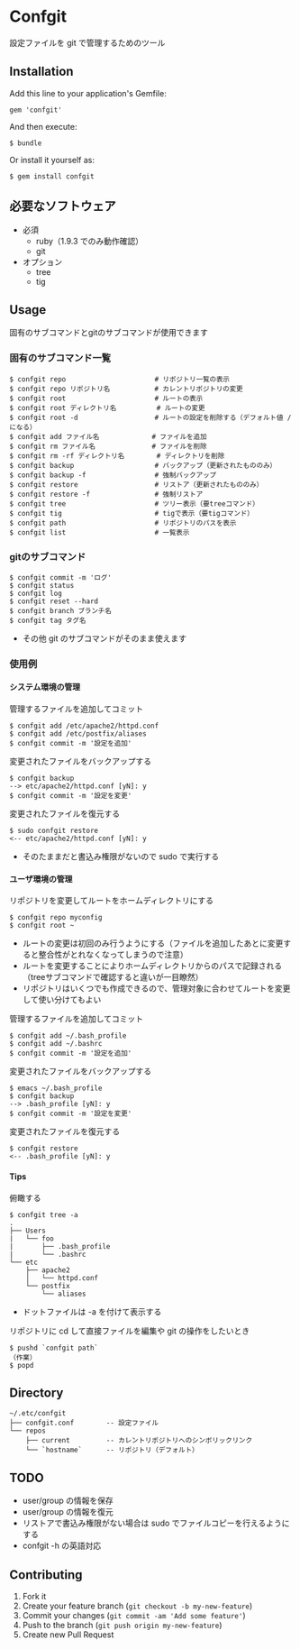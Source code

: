 # Confgit

設定ファイルを git で管理するためのツール

## Installation

Add this line to your application's Gemfile:

    gem 'confgit'

And then execute:

    $ bundle

Or install it yourself as:

    $ gem install confgit

## 必要なソフトウェア

* 必須
  * ruby（1.9.3 でのみ動作確認）
  * git
* オプション
  * tree
  * tig

## Usage

固有のサブコマンドとgitのサブコマンドが使用できます

### 固有のサブコマンド一覧

	$ confgit repo						# リポジトリ一覧の表示
	$ confgit repo リポジトリ名			# カレントリポジトリの変更
	$ confgit root						# ルートの表示
	$ confgit root ディレクトリ名			# ルートの変更
	$ confgit root -d					# ルートの設定を削除する（デフォルト値 / になる）
	$ confgit add ファイル名				# ファイルを追加
	$ confgit rm ファイル名				# ファイルを削除
	$ confgit rm -rf ディレクトリ名		# ディレクトリを削除
	$ confgit backup					# バックアップ（更新されたもののみ）
	$ confgit backup -f					# 強制バックアップ
	$ confgit restore					# リストア（更新されたもののみ）
	$ confgit restore -f				# 強制リストア
	$ confgit tree						# ツリー表示（要treeコマンド）
	$ confgit tig						# tigで表示（要tigコマンド）
	$ confgit path						# リポジトリのパスを表示
	$ confgit list						# 一覧表示

### gitのサブコマンド

	$ confgit commit -m 'ログ'
	$ confgit status
	$ confgit log
	$ confgit reset --hard
	$ confgit branch ブランチ名
	$ confgit tag タグ名

* その他 git のサブコマンドがそのまま使えます

### 使用例

#### システム環境の管理

管理するファイルを追加してコミット

	$ confgit add /etc/apache2/httpd.conf
	$ confgit add /etc/postfix/aliases
	$ confgit commit -m '設定を追加'

変更されたファイルをバックアップする

	$ confgit backup
	--> etc/apache2/httpd.conf [yN]: y
	$ confgit commit -m '設定を変更'

変更されたファイルを復元する

	$ sudo confgit restore
	<-- etc/apache2/httpd.conf [yN]: y

* そのたままだと書込み権限がないので sudo で実行する

#### ユーザ環境の管理

リポジトリを変更してルートをホームディレクトリにする

	$ confgit repo myconfig
	$ confgit root ~

* ルートの変更は初回のみ行うようにする（ファイルを追加したあとに変更すると整合性がとれなくなってしまうので注意）
* ルートを変更することによりホームディレクトリからのパスで記録される（treeサブコマンドで確認すると違いが一目瞭然）
* リポジトリはいくつでも作成できるので、管理対象に合わせてルートを変更して使い分けてもよい

管理するファイルを追加してコミット

	$ confgit add ~/.bash_profile
	$ confgit add ~/.bashrc
	$ confgit commit -m '設定を追加'

変更されたファイルをバックアップする

	$ emacs ~/.bash_profile
	$ confgit backup
	--> .bash_profile [yN]: y
	$ confgit commit -m '設定を変更'

変更されたファイルを復元する

	$ confgit restore
	<-- .bash_profile [yN]: y

#### Tips

俯瞰する

	$ confgit tree -a
	.
	├── Users
	|   └── foo
	|       ├── .bash_profile
	|       └── .bashrc
	└── etc
	    ├── apache2
	    │   └── httpd.conf
	    └── postfix
	        └── aliases

* ドットファイルは -a を付けて表示する

リポジトリに cd して直接ファイルを編集や git の操作をしたいとき

	$ pushd `confgit path`
	（作業）
	$ popd

## Directory

	~/.etc/confgit
	├── confgit.conf		-- 設定ファイル
	└── repos
	    ├── current			-- カレントリポジトリへのシンボリックリンク
	    └── `hostname`		-- リポジトリ（デフォルト）

## TODO

* user/group の情報を保存
* user/group の情報を復元
* リストアで書込み権限がない場合は sudo でファイルコピーを行えるようにする
* confgit -h の英語対応

## Contributing

1. Fork it
2. Create your feature branch (`git checkout -b my-new-feature`)
3. Commit your changes (`git commit -am 'Add some feature'`)
4. Push to the branch (`git push origin my-new-feature`)
5. Create new Pull Request
